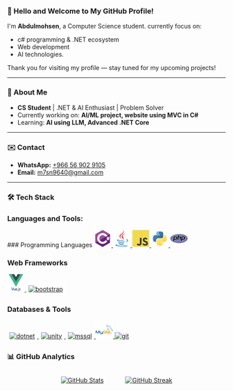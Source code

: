 
### 👋 Hello and Welcome to My GitHub Profile! 

I'm **Abdulmohsen**, a Computer Science student.
currently focus on:
- c# programming & .NET ecosystem
- Web development
- AI technologies.

Thank you for visiting my profile — stay tuned for my upcoming projects!

---

### 📄 About Me

-  **CS Student** | .NET & AI Enthusiast | Problem Solver
-  Currently working on: **AI/ML project, website using MVC in C#**
-  Learning: **AI using LLM, Advanced .NET Core**

---

### ✉️ Contact

- **WhatsApp:** [+966 56 902 9105](https://wa.me/966569029105)  
- **Email:**    [m7sn9640@gmail.com](mailto:m7sn9640@gmail.com)  

---

### 🛠️ Tech Stack
<h3 align="left">Languages and Tools:</h3>
<p align="left"> 
  <!-- Programming Languages -->
### Programming Languages 
  <a href="https://dotnet.microsoft.com/en-us/languages/csharp" target="_blank" rel="noreferrer"> <img src="https://raw.githubusercontent.com/devicons/devicon/master/icons/csharp/csharp-original.svg" alt="csharp" width="40" height="40"/> </a>
  <a href="https://www.java.com" target="_blank" rel="noreferrer"> <img src="https://raw.githubusercontent.com/devicons/devicon/master/icons/java/java-original.svg" alt="java" width="40" height="40"/> </a>
  <a href="https://developer.mozilla.org/en-US/docs/Web/JavaScript" target="_blank" rel="noreferrer"> <img src="https://raw.githubusercontent.com/devicons/devicon/master/icons/javascript/javascript-original.svg" alt="javascript" width="40" height="40"/> </a>
  <a href="https://www.python.org" target="_blank" rel="noreferrer"> <img src="https://raw.githubusercontent.com/devicons/devicon/master/icons/python/python-original.svg" alt="python" width="40" height="40"/> </a>
  <a href="https://www.php.net" target="_blank" rel="noreferrer"> <img src="https://raw.githubusercontent.com/devicons/devicon/master/icons/php/php-original.svg" alt="php" width="40" height="40"/> </a>
  
  <!-- Web Frameworks -->
  ### Web Frameworks
  <a href="https://vuejs.org" target="_blank" rel="noreferrer"> <img src="https://raw.githubusercontent.com/devicons/devicon/master/icons/vuejs/vuejs-original-wordmark.svg" alt="vuejs" width="40" height="40"/> </a>
  <a href="https://getbootstrap.com" target="_blank" rel="noreferrer"> <img src="https://cdn.jsdelivr.net/gh/devicons/devicon/icons/bootstrap/bootstrap-original.svg" style="background-color:white; padding:5px; border-radius:5px;" alt="bootstrap" width="40" height="40"/> </a>
  
  <!-- Databases & Tools -->
  ### Databases & Tools
  <a href="https://dotnet.microsoft.com" target="_blank" rel="noreferrer"> <img src="https://cdn.jsdelivr.net/gh/devicons/devicon/icons/dotnetcore/dotnetcore-original.svg" style="background-color:white; padding:5px; border-radius:5px;" alt="dotnet" width="40" height="40"/> </a>
  <a href="https://unity.com" target="_blank" rel="noreferrer"> <img src="https://cdn.jsdelivr.net/gh/devicons/devicon/icons/unity/unity-original.svg" style="background-color:white; padding:5px; border-radius:5px;" alt="unity" width="40" height="40"/> </a>
  <a href="https://www.microsoft.com/en-us/sql-server" target="_blank" rel="noreferrer"> <img src="https://cdn.jsdelivr.net/gh/devicons/devicon/icons/microsoftsqlserver/microsoftsqlserver-plain.svg" style="background-color:white; padding:5px; border-radius:5px;" alt="mssql" width="40" height="40"/> </a>
  <a href="https://www.mysql.com" target="_blank" rel="noreferrer"> <img src="https://raw.githubusercontent.com/devicons/devicon/master/icons/mysql/mysql-original-wordmark.svg" alt="mysql" width="40" height="40"/> </a>
  <a href="https://git-scm.com" target="_blank" rel="noreferrer"> <img src="https://www.vectorlogo.zone/logos/git-scm/git-scm-icon.svg" alt="git" width="40" height="40"/> </a>
</p>


### 📊 GitHub Analytics

<div align="center" style="display: flex; flex-wrap: wrap; gap: 50px; justify-content: center;">

[![GitHub Stats](https://github-readme-stats.vercel.app/api?username=M7snv2017&show_icons=true&theme=dark)](https://github.com/M7snv2017) 

[![GitHub Streak](https://streak-stats.demolab.com/?user=M7snv2017&theme=dark)](https://github.com/M7snv2017)


</div>



